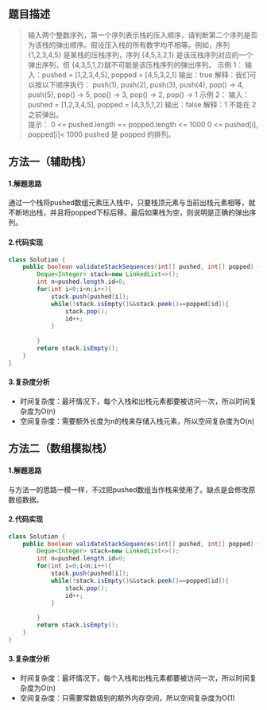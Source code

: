 ## 题目描述
> 输入两个整数序列，第一个序列表示栈的压入顺序，请判断第二个序列是否为该栈的弹出顺序。假设压入栈的所有数字均不相等。例如，序列 {1,2,3,4,5} 是某栈的压栈序列，序列 {4,5,3,2,1} 是该压栈序列对应的一个弹出序列，但 {4,3,5,1,2}就不可能是该压栈序列的弹出序列。
> 示例 1：
> 输入：pushed = [1,2,3,4,5], popped = [4,5,3,2,1] 
> 输出：true 
> 解释：我们可以按以下顺序执行：
> push(1), push(2), push(3), push(4), pop() -> 4, push(5), pop() -> 5,
> pop() -> 3, pop() -> 2, pop() -> 1 
> 示例 2：
> 输入：pushed = [1,2,3,4,5], popped = [4,3,5,1,2] 
> 输出：false 
> 解释：1 不能在 2 之前弹出。  
> 提示：
> 0 <= pushed.length == popped.length <= 1000 
> 0 <= pushed[i], popped[i]< 1000 
> pushed 是 popped 的排列。

## 方法一（辅助栈）
#### 1.解题思路
通过一个栈将pushed数组元素压入栈中，只要栈顶元素与当前出栈元素相等，就不断地出栈，并且将popped下标后移。最后如果栈为空，则说明是正确的弹出序列。
#### 2.代码实现

```java
class Solution {
    public boolean validateStackSequences(int[] pushed, int[] popped) {
        Deque<Integer> stack=new LinkedList<>();
        int n=pushed.length,id=0;
        for(int i=0;i<n;i++){
            stack.push(pushed[i]);
            while(!stack.isEmpty()&&stack.peek()==popped[id]){
                stack.pop();
                id++;
            }
            
        }
        return stack.isEmpty();
    }
}
```
#### 3.复杂度分析
 - 时间复杂度：最坏情况下，每个入栈和出栈元素都要被访问一次，所以时间复杂度为O(n)
 - 空间复杂度：需要额外长度为n的栈来存储入栈元素，所以空间复杂度为O(n)
## 方法二（数组模拟栈）
#### 1.解题思路
与方法一的思路一模一样，不过把pushed数组当作栈来使用了。缺点是会修改原数组数据。
#### 2.代码实现

```java
class Solution {
    public boolean validateStackSequences(int[] pushed, int[] popped) {
        Deque<Integer> stack=new LinkedList<>();
        int n=pushed.length,id=0;
        for(int i=0;i<n;i++){
            stack.push(pushed[i]);
            while(!stack.isEmpty()&&stack.peek()==popped[id]){
                stack.pop();
                id++;
            }
            
        }
        return stack.isEmpty();
    }
}
```
#### 3.复杂度分析
 - 时间复杂度：最坏情况下，每个入栈和出栈元素都要被访问一次，所以时间复杂度为O(n)
 - 空间复杂度：只需要常数级别的额外内存空间，所以空间复杂度为O(1)
